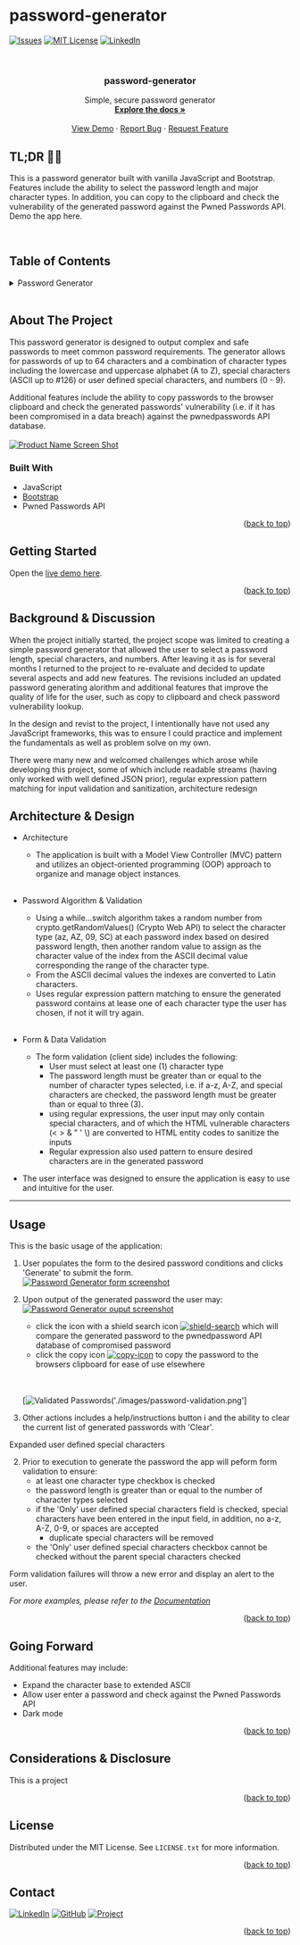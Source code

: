 # password-generator

[![Issues][issues-shield]][issues-url]
[![MIT License][license-shield]][license-url]
[![LinkedIn][linkedin-shield]][linkedin-url]

<!-- PROJECT LOGO -->
<br />
<div align="center">

<h3 align="center">password-generator</h3>

  <p align="center">
    Simple, secure password generator
    <br />
    <a href="https://github.com/mike-uffelman/password-generator"><strong>Explore the docs »</strong></a>
    <br />
    <br />
    <a href="https://github.com/mike-uffelman/password-generator">View Demo</a>
    ·
    <a href="https://github.com/mike-uffelman/password-generator/issues">Report Bug</a>
    ·
    <a href="https://github.com/mike-uffelman/password-generator/issues">Request Feature</a>
  </p>
</div>

## TL;DR 🤷‍♂️

This is a password generator built with vanilla JavaScript and Bootstrap. Features include the ability to select the password length and major character types. In addition, you can copy to the clipboard and check the vulnerability of the generated password against the Pwned Passwords API. Demo the app here.

<br>

<!-- TABLE OF CONTENTS -->

## Table of Contents

<details>
  <summary>Password Generator</summary>
  <ol>
    <li>
      <a href="#about-the-project">About The Project</a>
      <ul>
        <li><a href="#built-with">Built With</a></li>
      </ul>
    </li>
    <li><a href="#getting-started">Getting Started</a></li>
    <li><a href="#usage">Usage</a></li>
    <li><a href="#going-forward">Going Forward</a></li>
    <li><a href="#considerations">Considerations</a></li>
    <li><a href="#license">License</a></li>
    <li><a href="#contact">Contact</a></li>
  </ol>
</details>
<br>
<!-- ABOUT THE PROJECT -->

## About The Project

This password generator is designed to output complex and safe passwords to meet common password requirements. The generator allows for passwords of up to 64 characters and a combination of character types including the lowercase and uppercase alphabet (A to Z), special characters (ASCII up to #126) or user defined special characters, and numbers (0 - 9).

Additional features include the ability to copy passwords to the browser clipboard and check the generated passwords' vulnerability (i.e. if it has been compromised in a data breach) against the pwnedpasswords API database.
<br><br>
[![Product Name Screen Shot][product-screenshot]]('./images//readMeImgs/readme-main.png')
<br>

### Built With

- JavaScript
- [Bootstrap](https://getbootstrap.com)
- Pwned Passwords API

<p align="right">(<a href="#top">back to top</a>)</p>

<!-- GETTING STARTED -->

## Getting Started

Open the [live demo here](link).

<p align="right">(<a href="#top">back to top</a>)</p>

## Background & Discussion

When the project initially started, the project scope was limited to creating a simple password generator that allowed the user to select a password length, special characters, and numbers. After leaving it as is for several months I returned to the project to re-evaluate and decided to update several aspects and add new features. The revisions included an updated password generating alorithm and additional features that improve the quality of life for the user, such as copy to clipboard and check password vulnerability lookup.

In the design and revist to the project, I intentionally have not used any JavaScript frameworks, this was to ensure I could practice and implement the fundamentals as well as problem solve on my own.

There were many new and welcomed challenges which arose while developing this project, some of which include readable streams (having only worked with well defined JSON prior), regular expression pattern matching for input validation and sanitization, architecture redesign

## Architecture & Design

- Architecture
  - The application is built with a Model View Controller (MVC) pattern and utilizes an object-oriented programming (OOP) approach to organize and manage object instances.
    <br><br>
- Password Algorithm & Validation
  - Using a while...switch algorithm takes a random number from crypto.getRandomValues() (Crypto Web API) to select the character type (az, AZ, 09, SC) at each password index based on desired password length, then another random value to assign as the character value of the index from the ASCII decimal value corresponding the range of the character type.
  - From the ASCII decimal values the indexes are converted to Latin characters.
  - Uses regular expression pattern matching to ensure the generated password contains at lease one of each character type the user has chosen, if not it will try again.
    <br><br>
- Form & Data Validation

  - The form validation (client side) includes the following:
    - User must select at least one (1) character type
    - The password length must be greater than or equal to the number of character types selected, i.e. if a-z, A-Z, and special characters are checked, the password length must be greater than or equal to three (3).
    - using regular expressions, the user input may only contain special characters, and of which the HTML vulnerable characters (&lt; &gt; &amp; &quot; &apos; &bsol;) are converted to HTML entity codes to sanitize the inputs
    - Regular expression also used pattern to ensure desired characters are in the generated password

- The user interface was designed to ensure the application is easy to use and intuitive for the user.
<hr>

<!-- USAGE EXAMPLES -->

## Usage

This is the basic usage of the application:

1.  User populates the form to the desired password conditions and clicks 'Generate' to submit the form.
    <br>
    [![Password Generator form screenshot][form-screenshot]]('./images/readMeImgs/form.png')

2.  Upon output of the generated password the user may:
    [![Password Generator ouput screenshot][item-screenshot]]('./images/readMeImgs/pwItem.png')

    - click the icon with a shield search icon [![shield-search]]('./images/password-check.svg') which will compare the generated password to the pwnedpassword API database of compromised password
    - click the copy icon [![copy-icon]]('./images/copy2.svg') to copy the password to the browsers clipboard for ease of use elsewhere

    <br>
    <br>

    [![Validated Passwords][checked-passwords]('./images/password-validation.png']

3.  Other actions includes a help/instructions button i and the ability to clear the current list of generated passwords with 'Clear'.

Expanded user defined special characters

2. Prior to execution to generate the password the app will peform form validation to ensure:
   - at least one character type checkbox is checked
   - the password length is greater than or equal to the number of character types selected
   - if the 'Only' user defined special characters field is checked, special characters have been entered in the input field, in addition, no a-z, A-Z, 0-9, or spaces are accepted
     - duplicate special characters will be removed
   - the 'Only' user defined special characters checkbox cannot be checked without the parent special characters checked

Form validation failures will throw a new error and display an alert to the user.

_For more examples, please refer to the [Documentation](https://example.com)_

<p align="right">(<a href="#top">back to top</a>)</p>

## Going Forward

Additional features may include:

- Expand the character base to extended ASCII
- Allow user enter a password and check against the Pwned Passwords API
- Dark mode

<p align="right">(<a href="#top">back to top</a>)</p>

## Considerations & Disclosure

This is a project

<p align="right">(<a href="#top">back to top</a>)</p>

<!-- LICENSE -->

## License

Distributed under the MIT License. See `LICENSE.txt` for more information.

<p align="right">(<a href="#top">back to top</a>)</p>

<!-- CONTACT -->

## Contact

[![LinkedIn][linkedin-shield]][linkedin-url]
[![GitHub][github-shield]][github-url]
[![Project][project-shield]][project-repo]

<p align="right">(<a href="#top">back to top</a>)</p>

[issues-shield]: https://img.shields.io/github/issues/mike-uffelman/password-generator.svg?style=for-the-badge
[issues-url]: https://github.com/mike-uffelman/password-generator/issues
[license-shield]: https://img.shields.io/github/license/mike-uffelman/password-generator.svg?style=for-the-badge
[license-url]: https://github.com/mike-uffelman/password-generator/blob/master/LICENSE.txt
[linkedin-shield]: https://img.shields.io/badge/LinkedIn-profile-blue
[linkedin-url]: https://www.linkedin.com/in/michael-uffelman-34289521/
[product-screenshot]: images/readMeImgs/main.png
[form-screenshot]: images/readMeImgs/form-inputs.png
[item-screenshot]: images/readMeImgs/password-output.png
[icons-screenshot]: images/readMeImgs/icons.png
[github-url]: https://github.com/mike-uffelman
[github-shield]: https://img.shields.io/badge/GitHub-profle-orange
[project-shield]: https://img.shields.io/badge/GitHub-repo-gray?color=#6cc644
[project-repo]: https://github.com/mike-uffelman/password-generator
[shield-search]: images/check_password.svg
[copy-icon]: images/copy2.svg
[checked-passwords]: ./images/password-validation.png
